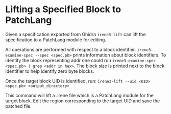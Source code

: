 # Lifting a Specified Block to PatchLang

Given a specification exported from Ghidra `irene3-lift` can lift the specification to a PatchLang module for editing. 

All operations are performed with respect to a block identifier. `irene3-examine-spec --spec <spec.pb>` prints information about block identifiers. To identify the block representing addr one could run `irene3-examine-spec <spec.pb> | grep <addr in hex>`. The block size is printed next to the block identifier to help identify zero byte blocks.

Once the target block UID is identified, run:
`irene3-lift --uid <UID> <spec.pb> <output_directory>`

This command will lift a .irene file which is a PatchLang module for the target block. Edit the region corresponding to the target UID and save the patched file.
